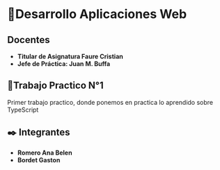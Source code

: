# 📜Desarrollo Aplicaciones Web
## Docentes
- **Titular de Asignatura Faure Cristian**
- **Jefe de Práctica: Juan M. Buffa**

## 📌Trabajo Practico N°1

Primer trabajo practico, donde ponemos en practica lo aprendido sobre TypeScript

## ✒️ Integrantes

- **Romero Ana Belen**
- **Bordet Gaston**


